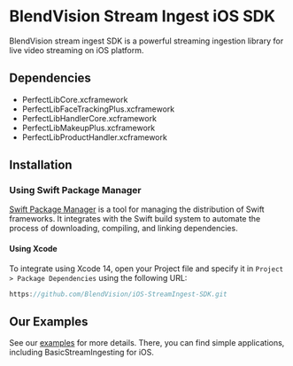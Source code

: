 # BlendVision Stream Ingest iOS SDK
BlendVision stream ingest SDK is a powerful streaming ingestion library for live video streaming on iOS platform.

## Dependencies
- PerfectLibCore.xcframework
- PerfectLibFaceTrackingPlus.xcframework
- PerfectLibHandlerCore.xcframework
- PerfectLibMakeupPlus.xcframework
- PerfectLibProductHandler.xcframework

## Installation
### Using Swift Package Manager
[Swift Package Manager](https://www.swift.org/documentation/package-manager/) is a tool for managing the distribution of Swift frameworks. It integrates with the Swift build system to automate the process of downloading, compiling, and linking dependencies.

#### Using Xcode
To integrate using Xcode 14, open your Project file and specify it in `Project > Package Dependencies` using the following URL:
```swift
https://github.com/BlendVision/iOS-StreamIngest-SDK.git
```

## Our Examples
See our [examples](https://github.com/BlendVision/iOS-StreamIngest-Samples) for more details. There, you can find simple applications, including BasicStreamIngesting for iOS.
